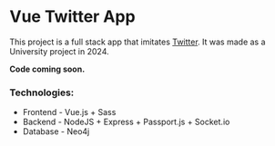 # Vue Twitter App

This project is a full stack app that imitates [Twitter](https://www.twitter.com/). It was made as a University project in 2024.

**Code coming soon.**

### Technologies:

* Frontend - Vue.js + Sass
* Backend - NodeJS + Express + Passport.js + Socket.io
* Database - Neo4j
